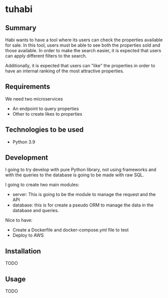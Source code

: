 # tuhabi

## Summary

Habi wants to have a tool where its users can check the properties available for sale. 
In this tool, users must be able to see both the properties sold and those available. 
In order to make the search easier, it is expected that users can apply different filters to the search.

Additionally, it is expected that users can "like" the properties in order to have an internal ranking of the most attractive properties.

## Requirements

We need two microservices

* An endpoint to query properties
* Other to create likes to properties

## Technologies to be used

* Python 3.9

## Development

I going to try develop with pure Python library, not using frameworks and with the queries to the database is going to be
made with raw SQL.

I going to create two main modules:

* server: This is going to be the module to manage the request and the API
* database: this is for create a pseudo ORM to manage the data in the database and queries.

Nice to have:

* Create a Dockerfile and docker-compose.yml file to test
* Deploy to AWS


## Installation

TODO

## Usage

TODO